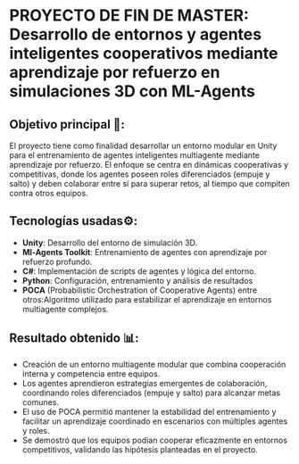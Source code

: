# PROYECTO DE FIN DE MASTER: Desarrollo de entornos y agentes inteligentes cooperativos mediante aprendizaje por refuerzo en simulaciones 3D con ML-Agents

## Objetivo principal 🎯:
El proyecto tiene como finalidad desarrollar un entorno modular en Unity para el entrenamiento de agentes inteligentes multiagente mediante aprendizaje por refuerzo.
El enfoque se centra en dinámicas cooperativas y competitivas, donde los agentes poseen roles diferenciados (empuje y salto) y deben colaborar entre sí para superar retos, 
al tiempo que compiten contra otros equipos.

## Tecnologías usadas⚙️:
- **Unity**: Desarrollo del entorno de simulación 3D.
- **Ml-Agents Toolkit**: Entrenamiento de agentes con aprendizaje por refuerzo profundo.
- **C#**: Implementación de scripts de agentes y lógica del entorno.
- **Python**: Configuración, entrenamiento y análisis de resultados
- **POCA** (Probabilistic Orchestration of Cooperative Agents) entre otros:Algoritmo utilizado para estabilizar el aprendizaje en entornos multiagente complejos.

## Resultado obtenido 📊:
- Creación de un entorno multiagente modular que combina cooperación interna y competencia entre equipos.
- Los agentes aprendieron estrategias emergentes de colaboración, coordinando roles diferenciados (empuje y salto) para alcanzar metas comunes.
- El uso de POCA permitió mantener la estabilidad del entrenamiento y facilitar un aprendizaje coordinado en escenarios con múltiples agentes y roles.
- Se demostró que los equipos podían cooperar eficazmente en entornos competitivos, validando las hipótesis planteadas en el proyecto.
